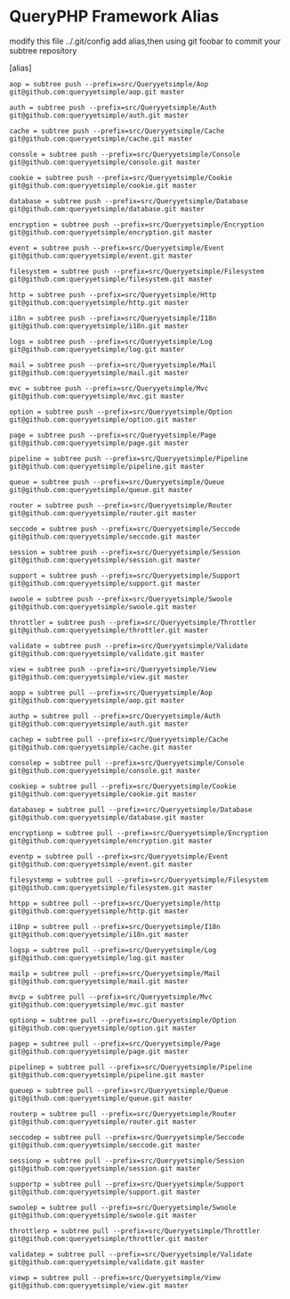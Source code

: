 # QueryPHP Framework Alias

modify this file ../.git/config add alias,then using git foobar to commit your subtree repository

[alias]

    aop = subtree push --prefix=src/Queryyetsimple/Aop git@github.com:queryyetsimple/aop.git master

    auth = subtree push --prefix=src/Queryyetsimple/Auth git@github.com:queryyetsimple/auth.git master

    cache = subtree push --prefix=src/Queryyetsimple/Cache git@github.com:queryyetsimple/cache.git master

    console = subtree push --prefix=src/Queryyetsimple/Console git@github.com:queryyetsimple/console.git master

    cookie = subtree push --prefix=src/Queryyetsimple/Cookie git@github.com:queryyetsimple/cookie.git master

    database = subtree push --prefix=src/Queryyetsimple/Database git@github.com:queryyetsimple/database.git master

    encryption = subtree push --prefix=src/Queryyetsimple/Encryption git@github.com:queryyetsimple/encryption.git master

    event = subtree push --prefix=src/Queryyetsimple/Event git@github.com:queryyetsimple/event.git master

    filesystem = subtree push --prefix=src/Queryyetsimple/Filesystem git@github.com:queryyetsimple/filesystem.git master

    http = subtree push --prefix=src/Queryyetsimple/Http git@github.com:queryyetsimple/http.git master

    i18n = subtree push --prefix=src/Queryyetsimple/I18n git@github.com:queryyetsimple/i18n.git master

    logs = subtree push --prefix=src/Queryyetsimple/Log git@github.com:queryyetsimple/log.git master

    mail = subtree push --prefix=src/Queryyetsimple/Mail git@github.com:queryyetsimple/mail.git master

    mvc = subtree push --prefix=src/Queryyetsimple/Mvc git@github.com:queryyetsimple/mvc.git master

    option = subtree push --prefix=src/Queryyetsimple/Option git@github.com:queryyetsimple/option.git master

    page = subtree push --prefix=src/Queryyetsimple/Page git@github.com:queryyetsimple/page.git master

    pipeline = subtree push --prefix=src/Queryyetsimple/Pipeline git@github.com:queryyetsimple/pipeline.git master

    queue = subtree push --prefix=src/Queryyetsimple/Queue git@github.com:queryyetsimple/queue.git master

    router = subtree push --prefix=src/Queryyetsimple/Router git@github.com:queryyetsimple/router.git master

    seccode = subtree push --prefix=src/Queryyetsimple/Seccode git@github.com:queryyetsimple/seccode.git master

    session = subtree push --prefix=src/Queryyetsimple/Session git@github.com:queryyetsimple/session.git master

    support = subtree push --prefix=src/Queryyetsimple/Support git@github.com:queryyetsimple/support.git master

    swoole = subtree push --prefix=src/Queryyetsimple/Swoole git@github.com:queryyetsimple/swoole.git master

    throttler = subtree push --prefix=src/Queryyetsimple/Throttler git@github.com:queryyetsimple/throttler.git master

    validate = subtree push --prefix=src/Queryyetsimple/Validate git@github.com:queryyetsimple/validate.git master

    view = subtree push --prefix=src/Queryyetsimple/View git@github.com:queryyetsimple/view.git master

    aopp = subtree pull --prefix=src/Queryyetsimple/Aop git@github.com:queryyetsimple/aop.git master

    authp = subtree pull --prefix=src/Queryyetsimple/Auth git@github.com:queryyetsimple/auth.git master

    cachep = subtree pull --prefix=src/Queryyetsimple/Cache git@github.com:queryyetsimple/cache.git master

    consolep = subtree pull --prefix=src/Queryyetsimple/Console git@github.com:queryyetsimple/console.git master

    cookiep = subtree pull --prefix=src/Queryyetsimple/Cookie git@github.com:queryyetsimple/cookie.git master

    databasep = subtree pull --prefix=src/Queryyetsimple/Database git@github.com:queryyetsimple/database.git master

    encryptionp = subtree pull --prefix=src/Queryyetsimple/Encryption git@github.com:queryyetsimple/encryption.git master

    eventp = subtree pull --prefix=src/Queryyetsimple/Event git@github.com:queryyetsimple/event.git master

    filesystemp = subtree pull --prefix=src/Queryyetsimple/Filesystem git@github.com:queryyetsimple/filesystem.git master

    httpp = subtree pull --prefix=src/Queryyetsimple/http git@github.com:queryyetsimple/http.git master

    i18np = subtree pull --prefix=src/Queryyetsimple/I18n git@github.com:queryyetsimple/i18n.git master

    logsp = subtree pull --prefix=src/Queryyetsimple/Log git@github.com:queryyetsimple/log.git master

    mailp = subtree pull --prefix=src/Queryyetsimple/Mail git@github.com:queryyetsimple/mail.git master

    mvcp = subtree pull --prefix=src/Queryyetsimple/Mvc git@github.com:queryyetsimple/mvc.git master

    optionp = subtree pull --prefix=src/Queryyetsimple/Option git@github.com:queryyetsimple/option.git master

    pagep = subtree pull --prefix=src/Queryyetsimple/Page git@github.com:queryyetsimple/page.git master

    pipelinep = subtree pull --prefix=src/Queryyetsimple/Pipeline git@github.com:queryyetsimple/pipeline.git master

    queuep = subtree pull --prefix=src/Queryyetsimple/Queue git@github.com:queryyetsimple/queue.git master

    routerp = subtree pull --prefix=src/Queryyetsimple/Router git@github.com:queryyetsimple/router.git master

    seccodep = subtree pull --prefix=src/Queryyetsimple/Seccode git@github.com:queryyetsimple/seccode.git master

    sessionp = subtree pull --prefix=src/Queryyetsimple/Session git@github.com:queryyetsimple/session.git master

    supportp = subtree pull --prefix=src/Queryyetsimple/Support git@github.com:queryyetsimple/support.git master

    swoolep = subtree pull --prefix=src/Queryyetsimple/Swoole git@github.com:queryyetsimple/swoole.git master

    throttlerp = subtree pull --prefix=src/Queryyetsimple/Throttler git@github.com:queryyetsimple/throttler.git master
    
    validatep = subtree pull --prefix=src/Queryyetsimple/Validate git@github.com:queryyetsimple/validate.git master

    viewp = subtree pull --prefix=src/Queryyetsimple/View git@github.com:queryyetsimple/view.git master
